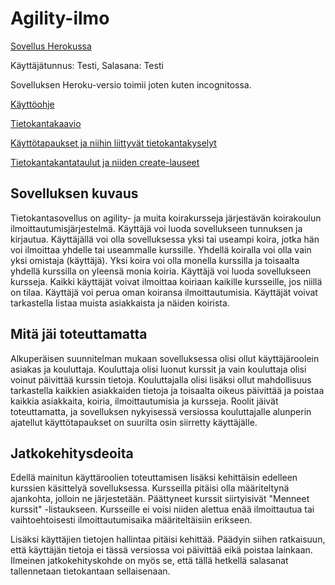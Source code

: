 # Agility-ilmo

[Sovellus Herokussa](https://agility-ilmo.herokuapp.com/)

Käyttäjätunnus: Testi, Salasana: Testi

Sovelluksen Heroku-versio toimii joten kuten incognitossa.

[Käyttöohje](https://github.com/pekkalaine/agility-ilmo/blob/master/documentation/Kayttoohje.md)

[Tietokantakaavio](https://github.com/pekkalaine/agility-ilmo/blob/master/documentation/Tietokantakaavio.png)

[Käyttötapaukset ja niihin liittyvät tietokantakyselyt](https://github.com/pekkalaine/agility-ilmo/blob/master//documentation/kayttotapaukset.md)


[Tietokantakantataulut ja niiden create-lauseet](https://github.com/pekkalaine/agility-ilmo/blob/master//documentation/tietokantataulut.md)


## Sovelluksen kuvaus

Tietokantasovellus on agility- ja muita koirakursseja järjestävän koirakoulun ilmoittautumisjärjestelmä. Käyttäjä voi luoda sovellukseen tunnuksen ja kirjautua. Käyttäjällä voi olla sovelluksessa yksi tai useampi koira, jotka hän voi ilmoittaa yhdelle tai useammalle kurssille. Yhdellä koiralla voi olla vain yksi omistaja (käyttäjä). Yksi koira voi olla monella kurssilla ja toisaalta yhdellä kurssilla on yleensä monia koiria. Käyttäjä voi luoda sovellukseen kursseja. Kaikki käyttäjät voivat ilmoittaa koiriaan kaikille kursseille, jos niillä on tilaa. Käyttäjä voi perua oman koiransa ilmoittautumisia. Käyttäjät voivat tarkastella listaa muista asiakkaista ja näiden koirista.

## Mitä jäi toteuttamatta
Alkuperäisen suunnitelman mukaan sovelluksessa olisi ollut käyttäjäroolein asiakas ja kouluttaja. Kouluttaja olisi luonut kurssit ja vain kouluttaja olisi voinut päivittää kurssin tietoja. Kouluttajalla olisi lisäksi ollut mahdollisuus tarkastella kaikkien asiakkaiden tietoja ja toisaalta oikeus päivittää ja poistaa kaikkia asiakkaita, koiria, ilmoittautumisia ja kursseja. Roolit jäivät toteuttamatta, ja sovelluksen nykyisessä versiossa kouluttajalle alunperin ajatellut käyttötapaukset on suurilta osin siirretty käyttäjälle.

## Jatkokehitysdeoita
Edellä mainitun käyttäroolien toteuttamisen lisäksi kehittäisin edelleen kurssien käsittelyä sovelluksessa. Kursseilla pitäisi olla määriteltynä ajankohta, jolloin ne järjestetään. Päättyneet kurssit siirtyisivät "Menneet kurssit" -listaukseen. Kursseille ei voisi niiden alettua enää ilmoittautua tai vaihtoehtoisesti ilmoittautumisaika määriteltäisiin erikseen.

Lisäksi käyttäjien tietojen hallintaa pitäisi kehittää. Päädyin siihen ratkaisuun, että käyttäjän tietoja ei tässä versiossa voi päivittää eikä poistaa lainkaan. Ilmeinen jatkokehityskohde on myös se, että tällä hetkellä salasanat tallennetaan tietokantaan sellaisenaan. 